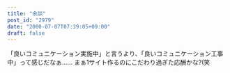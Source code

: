 ```yaml
---
title: "余談"
post_id: "2979"
date: "2000-07-07T07:39:05+09:00"
draft: false
---
```



「良いコミュニケーション実施中」と言うより、「良いコミュニケーション工事中」って感じだなぁ…… まぁ1サイト作るのにこだわり過ぎた応酬かな?(笑
